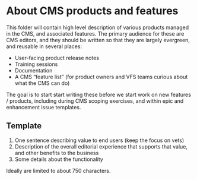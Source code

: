 # About CMS products and features

This folder will contain high level description of various products managed in the CMS, and associated features. The primary audience for these are CMS editors, and they should be written so that they are largely evergreen, and reusable in several places:

* User-facing product release notes
* Training sessions
* Documentation
* A CMS “feature list” (for product owners and VFS teams curious about what the CMS can do)

The goal is to start start writing these before we start work on new features / products, including during CMS scoping exercises, and within epic and enhancement issue templates.

## Template

1. One sentence describing value to end users (keep the focus on vets)
1. Description of the overall editorial experience that supports that value, and other benefits to the business
1. Some details about the functionality

Ideally are limited to about 750 characters.
